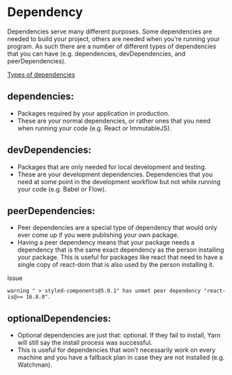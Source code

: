 # Dependency

Dependencies serve many different purposes. Some dependencies are needed to build your project, others are needed when you’re running your program. As such there are a number of different types of dependencies that you can have (e.g. dependencies, devDependencies, and peerDependencies).

[Types of dependencies](https://yarnpkg.com/en/docs/dependency-types#toc-peer-dependencies)

## dependencies:

- Packages required by your application in production.
- These are your normal dependencies, or rather ones that you need when running your code (e.g. React or ImmutableJS).

## devDependencies:

- Packages that are only needed for local development and testing.
- These are your development dependencies. Dependencies that you need at some point in the development workflow but not while running your code (e.g. Babel or Flow).

## peerDependencies:

- Peer dependencies are a special type of dependency that would only ever come up if you were publishing your own package.
- Having a peer dependency means that your package needs a dependency that is the same exact dependency as the person installing your package. This is useful for packages like react that need to have a single copy of react-dom that is also used by the person installing it.

Issue

```
warning " > styled-components@5.0.1" has unmet peer dependency "react-is@>= 16.8.0".
```



## optionalDependencies:

- Optional dependencies are just that: optional. If they fail to install, Yarn will still say the install process was successful.
- This is useful for dependencies that won’t necessarily work on every machine and you have a fallback plan in case they are not installed (e.g. Watchman).
